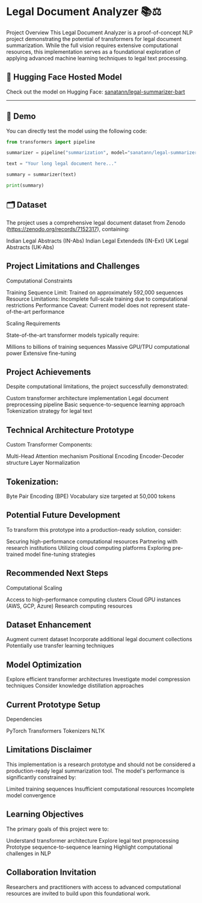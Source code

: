 # Legal Document Analyzer 📚⚖️
Project Overview
This Legal Document Analyzer is a proof-of-concept NLP project demonstrating the potential of transformers for legal document summarization. While the full vision requires extensive computational resources, this implementation serves as a foundational exploration of applying advanced machine learning techniques to legal text processing.

## 🤗 Hugging Face Hosted Model

Check out the model on Hugging Face: [sanatann/legal-summarizer-bart](https://huggingface.co/sanatann/legal-summarizer-bart)

---


## 🚀 Demo

You can directly test the model using the following code:

```python
from transformers import pipeline

summarizer = pipeline("summarization", model="sanatann/legal-summarizer-bart")

text = "Your long legal document here..."

summary = summarizer(text)

print(summary)
```

## 🗂️ Dataset
The project uses a comprehensive legal document dataset from Zenodo (https://zenodo.org/records/7152317), containing:

Indian Legal Abstracts (IN-Abs)
Indian Legal Extendeds (IN-Ext)
UK Legal Abstracts (UK-Abs)

## Project Limitations and Challenges
Computational Constraints

Training Sequence Limit: Trained on approximately 592,000 sequences
Resource Limitations: Incomplete full-scale training due to computational restrictions
Performance Caveat: Current model does not represent state-of-the-art performance

Scaling Requirements

State-of-the-art transformer models typically require:

Millions to billions of training sequences
Massive GPU/TPU computational power
Extensive fine-tuning



## Project Achievements
Despite computational limitations, the project successfully demonstrated:

Custom transformer architecture implementation
Legal document preprocessing pipeline
Basic sequence-to-sequence learning approach
Tokenization strategy for legal text

## Technical Architecture Prototype

Custom Transformer Components:

Multi-Head Attention mechanism
Positional Encoding
Encoder-Decoder structure
Layer Normalization


## Tokenization:

Byte Pair Encoding (BPE)
Vocabulary size targeted at 50,000 tokens

## Potential Future Development
To transform this prototype into a production-ready solution, consider:

Securing high-performance computational resources
Partnering with research institutions
Utilizing cloud computing platforms
Exploring pre-trained model fine-tuning strategies

## Recommended Next Steps

Computational Scaling

Access to high-performance computing clusters
Cloud GPU instances (AWS, GCP, Azure)
Research computing resources


## Dataset Enhancement

Augment current dataset
Incorporate additional legal document collections
Potentially use transfer learning techniques

## Model Optimization

Explore efficient transformer architectures
Investigate model compression techniques
Consider knowledge distillation approaches

## Current Prototype Setup
Dependencies

PyTorch
Transformers
Tokenizers
NLTK

## Limitations Disclaimer
This implementation is a research prototype and should not be considered a production-ready legal summarization tool. The model's performance is significantly constrained by:

Limited training sequences
Insufficient computational resources
Incomplete model convergence

## Learning Objectives
The primary goals of this project were to:

Understand transformer architecture
Explore legal text preprocessing
Prototype sequence-to-sequence learning
Highlight computational challenges in NLP

## Collaboration Invitation
Researchers and practitioners with access to advanced computational resources are invited to build upon this foundational work.

